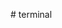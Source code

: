 <!-- # [WebShell | Terminal Portfolio Website](https://terminal-portfolio-chi.vercel.app//)

> Forked from [https://github.com/nasan016/webshell](https://github.com/nasan016/webshell)

![terminal-portfolio-chi.vercel.app](_terminal.png)

![Vercel](https://img.shields.io/badge/vercel-%23000000.svg?style=for-the-badge&logo=vercel&logoColor=white)
![Vite](https://img.shields.io/badge/vite-%23646CFF.svg?style=for-the-badge&logo=vite&logoColor=white)
![TypeScript](https://img.shields.io/badge/typescript-%23007ACC.svg?style=for-the-badge&logo=typescript&logoColor=white)
![HTML5](https://img.shields.io/badge/html5-%23E34F26.svg?style=for-the-badge&logo=html5&logoColor=white)
![CSS3](https://img.shields.io/badge/css3-%231572B6.svg?style=for-the-badge&logo=css3&logoColor=white)

## Features
* **[Tab]** for auto completion.
* **[Esc]** to clear the input line.
* **[↑][↓]** to scroll through your command history.

## ???
<div align="center">
  <img alt="banner" src="https://raw.githubusercontent.com/nasan016/webshell/main/res/secret.png">
</div>
How did we get here?

## Configuration

Most of the configuration is done in the `config.json` file.

> Generate ascii [here](https://patorjk.com/software/taag/). ANSI Shadow is the current font family.

```json
{
  "ascii": [
    "███████╗██╗  ██╗ █████╗ ██╗    ██╗",
    "██╔════╝██║  ██║██╔══██╗██║    ██║",
    "███████╗███████║███████║██║ █╗ ██║",
    "╚════██║██╔══██║██╔══██║██║███╗██║",
    "███████║██║  ██║██║  ██║╚███╔███╔╝",
    "╚══════╝╚═╝  ╚═╝╚═╝  ╚═╝ ╚══╝╚══╝"
  ],
  "repoLink": "https://github.com/shawakash/shaws",
  "social": {
    "email": "shawakash2003@gmail.com",
    "github": "shawakash",
    "linkedin": "shawakash"
  },
  "aboutGreeting": "Hi I'm Akash. I'm a full stack engineer doing undergrad in ECE.",
  "projects": [
    [
      "PayBox",
      "Web3 Wallet For Buisness.",
      "https://github.com/shawkash/payBox"
    ],
    [
      "Youtube Creator",
      "Full stack framework for Uploading youtube videos where editor can edit which then could be published on providing authentication.",
      "https://github.com/shawkash/youtubeCreator"
    ],
    [
      "Whatsai",
      "Whatsapp Bot that lets you talk to ai(chatgpt)",
      "https://github.com/shawakash/whatsai"
    ],
    [
      "Game_Of_Life",
      "Conway's game of life implementaion in rust.",
      "https://github.com/shawakash/game_of_life"
    ],
    [
      "xChange",
      "Upcoming a end to end exchange like binance",
      "https://github.com/shawakash/game_of_life"
    ],
    [
      "Distributed Chat System",
      "Pub/Sub redis powered chat backend.",
      "https://github.com/shawakash/DistributeChat_Redis"
    ],
    [
      "Course_Selling App",
      "Simple Crud based Course selling app.",
      "https://github.com/shawakash/Course-Selling-App"
    ],
  ]
}
```

## Run the Project Locally:

Clone the repository
```shell
git clone https://github.com/nasan016/webshell.git
```
Go to the project directory
```shell
cd webshell
```
Install the dependencies
```shell
yarn install
```
Start the server
```shell
yarn run dev
``` -->
#   t e r m i n a l 
 
 